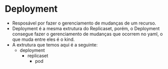 # Deployment
- Resposável por fazer o gerenciamento de mudanças de um recurso.
- Deployment é a mesma extrutura do Replicaset, porém, o Deployment consegue fazer o gerenciamento de mudanças que ocorrem no yaml, o que muda entre eles é o kind.
- A extrutura que temos aqui é a seguinte:
    - deployment
        - replicaset
            - pod